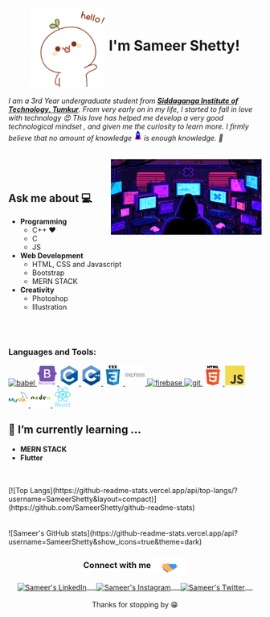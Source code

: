 

<h1 align="center"> <img align="center" src="assets/hello.gif" width="150px"> I'm Sameer Shetty!</h1>
<em>I am a 3rd Year undergraduate student from <a href="http://www.sit.ac.in/html/home.html"><b>  Siddaganga Institute of Technology, Tumkur</b></a>. From very early on in my life, I started to fall in love with technology 😍 This love has helped me develop a very good technological mindset , and given me the curiosity to learn more. I firmly believe that 
no amount of knowledge <img src="assets/Rocket.gif" height="20px"> is enough knowledge. 🧠</em>
 <br/>
<br/><br/>
 <img align="right" src="assets/dev.gif" width="300px" height="150px"/>
  <br/> <br/>
  
  
## Ask me about :computer: 
- **Programming**
	- C++ ❤️
	- C
	- JS
- **Web Development**
	- HTML, CSS and Javascript 
	- Bootstrap
	- MERN STACK
- **Creativity**
	- Photoshop 
	- Illustration 
	
<br/><br/>
<h3 align="left">Languages and Tools:</h3>
<p align="left"> <a href="https://babeljs.io/" target="_blank" rel="noreferrer"> <img src="https://www.vectorlogo.zone/logos/babeljs/babeljs-icon.svg" alt="babel" width="40" height="40"/> </a> <a href="https://getbootstrap.com" target="_blank" rel="noreferrer"> <img src="https://raw.githubusercontent.com/devicons/devicon/master/icons/bootstrap/bootstrap-plain-wordmark.svg" alt="bootstrap" width="40" height="40"/> </a> <a href="https://www.cprogramming.com/" target="_blank" rel="noreferrer"> <img src="https://raw.githubusercontent.com/devicons/devicon/master/icons/c/c-original.svg" alt="c" width="40" height="40"/> </a> <a href="https://www.w3schools.com/cpp/" target="_blank" rel="noreferrer"> <img src="https://raw.githubusercontent.com/devicons/devicon/master/icons/cplusplus/cplusplus-original.svg" alt="cplusplus" width="40" height="40"/> </a> <a href="https://www.w3schools.com/css/" target="_blank" rel="noreferrer"> <img src="https://raw.githubusercontent.com/devicons/devicon/master/icons/css3/css3-original-wordmark.svg" alt="css3" width="40" height="40"/> </a> <a href="https://expressjs.com" target="_blank" rel="noreferrer"> <img src="https://raw.githubusercontent.com/devicons/devicon/master/icons/express/express-original-wordmark.svg" alt="express" width="40" height="40"/> </a> <a href="https://firebase.google.com/" target="_blank" rel="noreferrer"> <img src="https://www.vectorlogo.zone/logos/firebase/firebase-icon.svg" alt="firebase" width="40" height="40"/> </a> <a href="https://git-scm.com/" target="_blank" rel="noreferrer"> <img src="https://www.vectorlogo.zone/logos/git-scm/git-scm-icon.svg" alt="git" width="40" height="40"/> </a> <a href="https://www.w3.org/html/" target="_blank" rel="noreferrer"> <img src="https://raw.githubusercontent.com/devicons/devicon/master/icons/html5/html5-original-wordmark.svg" alt="html5" width="40" height="40"/> </a> <a href="https://developer.mozilla.org/en-US/docs/Web/JavaScript" target="_blank" rel="noreferrer"> <img src="https://raw.githubusercontent.com/devicons/devicon/master/icons/javascript/javascript-original.svg" alt="javascript" width="40" height="40"/> </a> <a href="https://www.mysql.com/" target="_blank" rel="noreferrer"> <img src="https://raw.githubusercontent.com/devicons/devicon/master/icons/mysql/mysql-original-wordmark.svg" alt="mysql" width="40" height="40"/> </a> <a href="https://nodejs.org" target="_blank" rel="noreferrer"> <img src="https://raw.githubusercontent.com/devicons/devicon/master/icons/nodejs/nodejs-original-wordmark.svg" alt="nodejs" width="40" height="40"/> </a>   <a href="https://reactjs.org/" target="_blank" rel="noreferrer"> <img src="https://raw.githubusercontent.com/devicons/devicon/master/icons/react/react-original-wordmark.svg" alt="react" width="40" height="40"/>  </a> </p>

## 🌱 I’m currently learning ...
- **MERN STACK**
- **Flutter**

<br/>
  <br/>
 [![Top Langs](https://github-readme-stats.vercel.app/api/top-langs/?username=SameerShetty&layout=compact)](https://github.com/SameerShetty/github-readme-stats)
<br><br><br>
 ![Sameer's GitHub stats](https://github-readme-stats.vercel.app/api?username=SameerShetty&show_icons=true&theme=dark)
<div align="center">
  <h3 align="center">Connect with me<img align="center" src="assets/Handshake.gif" height="33px" /></h3> 
</div>
<p align="center">
 <a href="https://www.linkedin.com/in/sameer-shetty-478481217" target="blank">
  <img align="center" alt="Sameer's LinkedIn" width="30px" src="https://www.vectorlogo.zone/logos/linkedin/linkedin-icon.svg" /> &nbsp; &nbsp;
 </a>
 <a href="https://www.instagram.com/sameer_shetty83/" target="blank">
  <img align="center" alt="Sameer's Instagram" width="30px" src="https://www.vectorlogo.zone/logos/instagram/instagram-icon.svg" /> &nbsp; &nbsp;
 </a>
 <a href="https://twitter.com/SameerShetty20?t=Da6eyan9XPPgT5iK7cz8DQ&s=09" target="blank">
  <img align="center" alt="Sameer's Twitter" width="30px" src="https://www.vectorlogo.zone/logos/twitter/twitter-official.svg" /> &nbsp; &nbsp;
 </a>
  <br/>
  <br/>
  Thanks for stopping by 😁<br/>
</p>
<br/>
<p>

